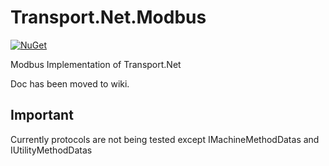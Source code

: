 Transport.Net.Modbus
===================
[![NuGet](https://img.shields.io/nuget/v/Transport.Net.Modbus.svg)](https://www.nuget.org/packages/Transport.Net.Modbus/)

Modbus Implementation of Transport.Net

Doc has been moved to wiki.

Important
------------------
Currently protocols are not being tested except IMachineMethodDatas and IUtilityMethodDatas
